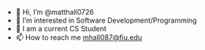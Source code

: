 - 👋 Hi, I’m @matthall0726
- 👀 I’m interested in Software Development/Programming  
- 🌱 I am a current CS Student
- 📫 How to reach me mhall087@fiu.edu

<!---
matthall0726/matthall0726 is a ✨ special ✨ repository because its `README.md` (this file) appears on your GitHub profile.
You can click the Preview link to take a look at your changes.
--->
